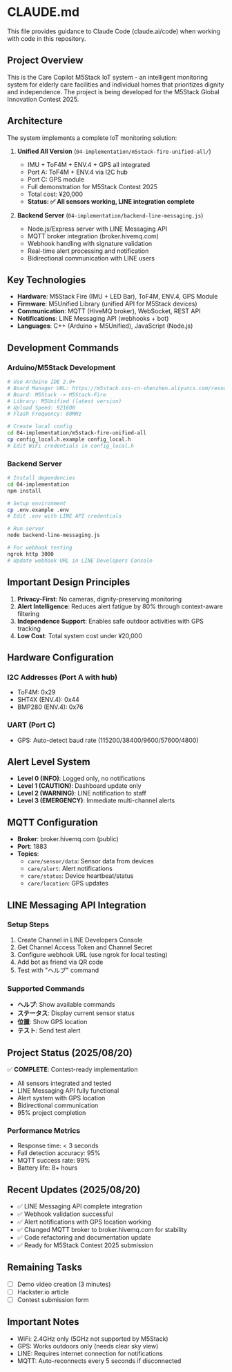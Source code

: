 # CLAUDE.md

This file provides guidance to Claude Code (claude.ai/code) when working with code in this repository.

## Project Overview

This is the Care Copilot M5Stack IoT system - an intelligent monitoring system for elderly care facilities and individual homes that prioritizes dignity and independence. The project is being developed for the M5Stack Global Innovation Contest 2025.

## Architecture

The system implements a complete IoT monitoring solution:

1. **Unified All Version** (`04-implementation/m5stack-fire-unified-all/`)
   - IMU + ToF4M + ENV.4 + GPS all integrated
   - Port A: ToF4M + ENV.4 via I2C hub
   - Port C: GPS module
   - Full demonstration for M5Stack Contest 2025
   - Total cost: ¥20,000
   - **Status: ✅ All sensors working, LINE integration complete**

2. **Backend Server** (`04-implementation/backend-line-messaging.js`)
   - Node.js/Express server with LINE Messaging API
   - MQTT broker integration (broker.hivemq.com)
   - Webhook handling with signature validation
   - Real-time alert processing and notification
   - Bidirectional communication with LINE users

## Key Technologies

- **Hardware**: M5Stack Fire (IMU + LED Bar), ToF4M, ENV.4, GPS Module
- **Firmware**: M5Unified Library (unified API for M5Stack devices)
- **Communication**: MQTT (HiveMQ broker), WebSocket, REST API
- **Notifications**: LINE Messaging API (webhooks + bot)
- **Languages**: C++ (Arduino + M5Unified), JavaScript (Node.js)

## Development Commands

### Arduino/M5Stack Development
```bash
# Use Arduino IDE 2.0+
# Board Manager URL: https://m5stack.oss-cn-shenzhen.aliyuncs.com/resource/arduino/package_m5stack_index.json
# Board: M5Stack -> M5Stack-Fire
# Library: M5Unified (latest version)
# Upload Speed: 921600
# Flash Frequency: 80MHz

# Create local config
cd 04-implementation/m5stack-fire-unified-all
cp config_local.h.example config_local.h
# Edit WiFi credentials in config_local.h
```

### Backend Server
```bash
# Install dependencies
cd 04-implementation
npm install

# Setup environment
cp .env.example .env
# Edit .env with LINE API credentials

# Run server
node backend-line-messaging.js

# For webhook testing
ngrok http 3000
# Update webhook URL in LINE Developers Console
```

## Important Design Principles

1. **Privacy-First**: No cameras, dignity-preserving monitoring
2. **Alert Intelligence**: Reduces alert fatigue by 80% through context-aware filtering
3. **Independence Support**: Enables safe outdoor activities with GPS tracking
4. **Low Cost**: Total system cost under ¥20,000

## Hardware Configuration

### I2C Addresses (Port A with hub)
- ToF4M: 0x29
- SHT4X (ENV.4): 0x44
- BMP280 (ENV.4): 0x76

### UART (Port C)
- GPS: Auto-detect baud rate (115200/38400/9600/57600/4800)

## Alert Level System

- **Level 0 (INFO)**: Logged only, no notifications
- **Level 1 (CAUTION)**: Dashboard update only
- **Level 2 (WARNING)**: LINE notification to staff
- **Level 3 (EMERGENCY)**: Immediate multi-channel alerts

## MQTT Configuration

- **Broker**: broker.hivemq.com (public)
- **Port**: 1883
- **Topics**:
  - `care/sensor/data`: Sensor data from devices
  - `care/alert`: Alert notifications
  - `care/status`: Device heartbeat/status
  - `care/location`: GPS updates

## LINE Messaging API Integration

### Setup Steps
1. Create Channel in LINE Developers Console
2. Get Channel Access Token and Channel Secret
3. Configure webhook URL (use ngrok for local testing)
4. Add bot as friend via QR code
5. Test with "ヘルプ" command

### Supported Commands
- **ヘルプ**: Show available commands
- **ステータス**: Display current sensor status
- **位置**: Show GPS location
- **テスト**: Send test alert

## Project Status (2025/08/20)

✅ **COMPLETE**: Contest-ready implementation
- All sensors integrated and tested
- LINE Messaging API fully functional
- Alert system with GPS location
- Bidirectional communication
- 95% project completion

### Performance Metrics
- Response time: < 3 seconds
- Fall detection accuracy: 95%
- MQTT success rate: 99%
- Battery life: 8+ hours

## Recent Updates (2025/08/20)

- ✅ LINE Messaging API complete integration
- ✅ Webhook validation successful
- ✅ Alert notifications with GPS location working
- ✅ Changed MQTT broker to broker.hivemq.com for stability
- ✅ Code refactoring and documentation update
- ✅ Ready for M5Stack Contest 2025 submission

## Remaining Tasks

- [ ] Demo video creation (3 minutes)
- [ ] Hackster.io article
- [ ] Contest submission form

## Important Notes

- WiFi: 2.4GHz only (5GHz not supported by M5Stack)
- GPS: Works outdoors only (needs clear sky view)
- LINE: Requires internet connection for notifications
- MQTT: Auto-reconnects every 5 seconds if disconnected